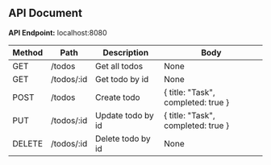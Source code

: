 ## API Document

**API Endpoint:** localhost:8080

| Method | Path       | Description       | Body                               |
| ------ | ---------- | ----------------- | ---------------------------------- |
| GET    | /todos     | Get all todos     | None                               |
| GET    | /todos/:id | Get todo by id    | None                               |
| POST   | /todos     | Create todo       | { title: "Task", completed: true } |
| PUT    | /todos/:id | Update todo by id | { title: "Task", completed: true } |
| DELETE | /todos/:id | Delete todo by id | None                               |
